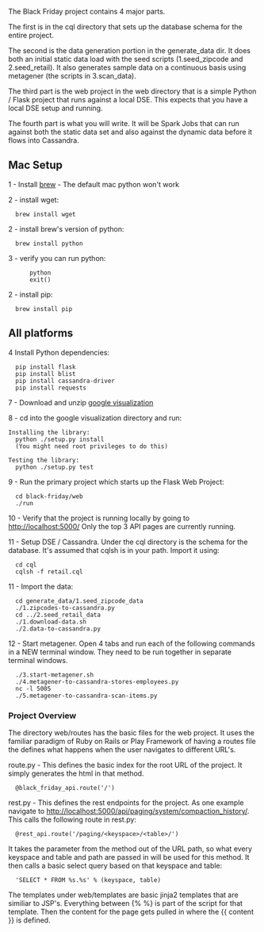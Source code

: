 The Black Friday project contains 4 major parts.

The first is in the cql directory that sets up the database schema for the entire project.

The second is the data generation portion in the generate_data dir.  It does both an initial static data load with the seed scripts (1.seed_zipcode and 2.seed_retail).  It also generates sample data on a continuous basis using metagener (the scripts in 3.scan_data).

The third part is the web project in the web directory that is a simple Python / Flask project that runs against a local DSE. This expects that you have a local DSE setup and running.

The fourth part is what you will write.  It will be Spark Jobs that can run against both the static data set and also against the dynamic data before it flows into Cassandra.

## Mac Setup ##

1 - Install [brew](http://brew.sh/)   - The default mac python won't work

2 - install wget:
```
  brew install wget
```

2 - install brew's version of python:
```
  brew install python
```

3 - verify you can run python:  

```
      python
      exit()
```

2 - install pip:
```
  brew install pip
```

## All platforms ##

4 Install Python dependencies:
```
  pip install flask
  pip install blist
  pip install cassandra-driver
  pip install requests
```

7 - Download and unzip [google visualization](https://google-visualization-python.googlecode.com/files/gviz_api_py-1.8.2.tar.gz)

8 - cd into the google visualization directory and run:
```
Installing the library:
  python ./setup.py install
  (You might need root privileges to do this)

Testing the library:
  python ./setup.py test
```

9 - Run the primary project which starts up the Flask Web Project:
```
  cd black-friday/web
  ./run
```

10 - Verify that the project is running locally by going to [http://localhost:5000/](http://localhost:5000/)  Only the top 3 API pages are currently running.

11 - Setup DSE / Cassandra.  Under the cql directory is the schema for the database.  It's assumed that cqlsh is in your path.  Import it using:
```
  cd cql
  cqlsh -f retail.cql
```

11 - Import the data:
```
  cd generate_data/1.seed_zipcode_data
  ./1.zipcodes-to-cassandra.py
  cd ../2.seed_retail_data
  ./1.download-data.sh
  ./2.data-to-cassandra.py
```

12 - Start metagener.  Open 4 tabs and run each of the following commands in a NEW terminal window.  They need to be run together in separate terminal windows.
```
  ./3.start-metagener.sh
  ./4.metagener-to-cassandra-stores-employees.py
  nc -l 5005
  ./5.metagener-to-cassandra-scan-items.py
```

### Project Overview ###

The directory web/routes has the basic files for the web project.  It uses the familiar paradigm of Ruby on Rails or Play Framework of having a routes file the defines what happens when the user navigates to different URL's.

route.py - This defines the basic index for the root URL of the project.  It simply generates the html in that method.
```
  @black_friday_api.route('/')
```

rest.py - This defines the rest endpoints for the project.  As one example navigate to [http://localhost:5000/api/paging/system/compaction_history/](http://localhost:5000/api/paging/system/compaction_history/).  This calls the following route in rest.py:
```
  @rest_api.route('/paging/<keyspace>/<table>/')
```
It takes the parameter from the method out of the URL path, so what every keyspace and table and path are passed in will be used for this method.  It then calls a basic select query based on that keyspace and table:
```
  'SELECT * FROM %s.%s' % (keyspace, table)
```

The templates under web/templates are basic jinja2 templates that are similiar to JSP's.  Everything between {%  %}  is part of the script for that template.  Then the content for the page gets pulled in where the {{ content }} is defined.

